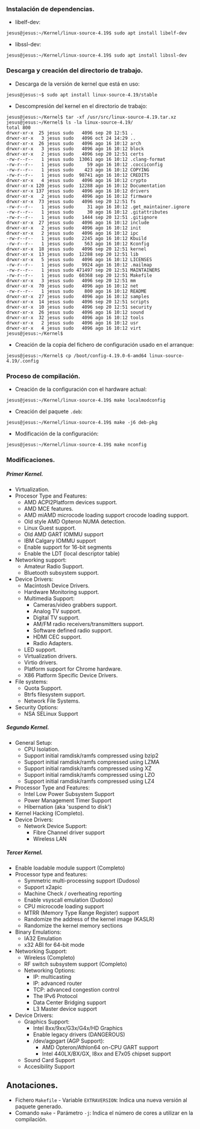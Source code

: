 ### Instalación de dependencias.
- libelf-dev:
~~~
jesus@jesus:~/Kernel/linux-source-4.19$ sudo apt install libelf-dev
~~~

- libssl-dev:
~~~
jesus@jesus:~/Kernel/linux-source-4.19$ sudo apt install libssl-dev
~~~

### Descarga y creación del directorio de trabajo.
- Descarga de la versión de kernel que está en uso:
~~~
jesus@jesus:~$ sudo apt install linux-source-4.19/stable
~~~

- Descompresión del kernel en el directorio de trabajo:
~~~
jesus@jesus:~/Kernel$ tar -xf /usr/src/linux-source-4.19.tar.xz
jesus@jesus:~/Kernel$ ls -la linux-source-4.19/
total 800
drwxr-xr-x  25 jesus sudo   4096 sep 20 12:51 .
drwxr-xr-x   3 jesus sudo   4096 oct 24 14:29 ..
drwxr-xr-x  26 jesus sudo   4096 ago 16 10:12 arch
drwxr-xr-x   3 jesus sudo   4096 ago 16 10:12 block
drwxr-xr-x   2 jesus sudo   4096 sep 20 12:51 certs
-rw-r--r--   1 jesus sudo  13061 ago 16 10:12 .clang-format
-rw-r--r--   1 jesus sudo     59 ago 16 10:12 .cocciconfig
-rw-r--r--   1 jesus sudo    423 ago 16 10:12 COPYING
-rw-r--r--   1 jesus sudo  98741 ago 16 10:12 CREDITS
drwxr-xr-x   4 jesus sudo   4096 ago 16 10:12 crypto
drwxr-xr-x 120 jesus sudo  12288 ago 16 10:12 Documentation
drwxr-xr-x 137 jesus sudo   4096 ago 16 10:12 drivers
drwxr-xr-x   2 jesus sudo   4096 ago 16 10:12 firmware
drwxr-xr-x  73 jesus sudo   4096 sep 20 12:51 fs
-rw-r--r--   1 jesus sudo     31 ago 16 10:12 .get_maintainer.ignore
-rw-r--r--   1 jesus sudo     30 ago 16 10:12 .gitattributes
-rw-r--r--   1 jesus sudo   1444 sep 20 12:51 .gitignore
drwxr-xr-x  27 jesus sudo   4096 ago 16 10:12 include
drwxr-xr-x   2 jesus sudo   4096 ago 16 10:12 init
drwxr-xr-x   2 jesus sudo   4096 ago 16 10:12 ipc
-rw-r--r--   1 jesus sudo   2245 ago 16 10:12 Kbuild
-rw-r--r--   1 jesus sudo    563 ago 16 10:12 Kconfig
drwxr-xr-x  18 jesus sudo   4096 sep 20 12:51 kernel
drwxr-xr-x  13 jesus sudo  12288 sep 20 12:51 lib
drwxr-xr-x   5 jesus sudo   4096 ago 16 10:12 LICENSES
-rw-r--r--   1 jesus sudo   9924 ago 16 10:12 .mailmap
-rw-r--r--   1 jesus sudo 471497 sep 20 12:51 MAINTAINERS
-rw-r--r--   1 jesus sudo  60368 sep 20 12:51 Makefile
drwxr-xr-x   3 jesus sudo   4096 sep 20 12:51 mm
drwxr-xr-x  70 jesus sudo   4096 ago 16 10:12 net
-rw-r--r--   1 jesus sudo    800 ago 16 10:12 README
drwxr-xr-x  27 jesus sudo   4096 ago 16 10:12 samples
drwxr-xr-x  14 jesus sudo   4096 sep 20 12:51 scripts
drwxr-xr-x  10 jesus sudo   4096 sep 20 12:51 security
drwxr-xr-x  26 jesus sudo   4096 ago 16 10:12 sound
drwxr-xr-x  32 jesus sudo   4096 ago 16 10:12 tools
drwxr-xr-x   2 jesus sudo   4096 ago 16 10:12 usr
drwxr-xr-x   4 jesus sudo   4096 ago 16 10:12 virt
jesus@jesus:~/Kernel$ 
~~~

- Creación de la copia del fichero de configuración usado en el arranque:
~~~
jesus@jesus:~/Kernel$ cp /boot/config-4.19.0-6-amd64 linux-source-4.19/.config
~~~

### Proceso de compilación.
- Creación de la configuración con el hardware actual:
~~~
jesus@jesus:~/Kernel/linux-source-4.19$ make localmodconfig
~~~

- Creación del paquete `.deb`:
~~~
jesus@jesus:~/Kernel/linux-source-4.19$ make -j6 deb-pkg
~~~

- Modificación de la configuración:
~~~
jesus@jesus:~/Kernel/linux-source-4.19$ make nconfig
~~~

### Modificaciones.
##### Primer Kernel.
- Virtualization.
- Procesor Type and Features:
	- AMD ACPI2Platform devices support.
	- AMD MCE features.
	- AMD miAMD microcode loading support crocode loading support.
	- Old style AMD Opteron NUMA detection.
	- Linux Guest support.
	- Old AMD GART IOMMU support
	- IBM Calgary IOMMU support
	- Enable support for 16-bit segments
	- Enable the LDT (local descriptor table)
- Networking support:
	- Amateur Radio Support.
	- Bluetooth subsystem support.
- Device Drivers:
	- Macintosh Device Drivers.
	- Hardware Monitoring support.
	- Multimedia Support:
		- Cameras/video grabbers support.
		- Analog TV support.
		- Digital TV support.
		- AM/FM radio receivers/transmitters support.
		- Software defined radio support.
		- HDMI CEC support.
		- Radio Adapters.
	- LED support.
	- Virtualization drivers.
	- Virtio drivers.
	- Platform support for Chrome hardware.
	- X86 Platform Specific Device Drivers.
- File systems:
	- Quota Support.
	- Btrfs filesystem support.
	- Network File Systems.
- Security Options:
	- NSA SELinux Support

##### Segundo Kernel.
- General Setup:
	- CPU Isolation.
	- Support initial ramdisk/ramfs compressed using bzip2
	- Support initial ramdisk/ramfs compressed using LZMA
	- Support initial ramdisk/ramfs compressed using XZ
	- Support initial ramdisk/ramfs compressed using LZO
	- Support initial ramdisk/ramfs compressed using LZ4
- Processor Type and Features:
	- Intel Low Power Subsystem Support
	- Power Management Timer Support
	- Hibernation (aka 'suspend to disk')
- Kernel Hacking (Completo).
- Device Drivers:
	- Network Device Support:
		- Fibre Channel driver support
		- Wireless LAN

##### Tercer Kernel.
- Enable loadable module support (Completo)
- Processor type and features:
	- Symmetric multi-processing support (Dudoso)
	- Support x2apic
	- Machine Check / overheating reporting
	- Enable vsyscall emulation (Dudoso)
	- CPU microcode loading support
	- MTRR (Memory Type Range Register) support
	- Randomize the address of the kernel image (KASLR)
	- Randomize the kernel memory sections
- Binary Emulations:
	- IA32 Emulation
	- x32 ABI for 64-bit mode
- Networking Support:
	- Wireless (Completo)
	- RF switch subsystem support (Completo)
	- Networking Options:
		- IP: multicasting
		- IP: advanced router
		- TCP: advanced congestion control
		- The IPv6 Protocol
		- Data Center Bridging support
		- L3 Master device support
- Device Drivers:
	- Graphics Support:
		-  Intel 8xx/9xx/G3x/G4x/HD Graphics
		-  Enable legacy drivers (DANGEROUS)
		-  /dev/agpgart (AGP Support):
			-  AMD Opteron/Athlon64 on-CPU GART support
			-  Intel 440LX/BX/GX, I8xx and E7x05 chipset support
	- Sound Card Support
	- Accesibility Support

## Anotaciones.
- Fichero `Makefile` - Variable `EXTRAVERSION`: Indica una nueva versión al paquete generado.
- Comando `make` - Parámetro `-j`: Indica el número de cores a utilizar en la compilación.
